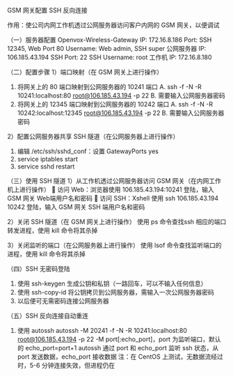 GSM 网关配置 SSH 反向连接

作用：使公司内网工作机透过公网服务器访问客户内网的 GSM 网关，以便调试

（一）服务器配置
Openvox-Wireless-Gateway
	IP: 172.16.8.186
	Port: SSH 12345, Web Port 80
	Username: Web admin, SSH super
公网服务器
	IP: 106.185.43.194
	SSH Port: 22
	SSH Username: root
工作机
	IP: 172.16.8.180

（二）配置步骤
1）端口映射（在 GSM 网关上进行操作）
1.	将网关上的 80 端口映射到公网服务器的 10241 端口
A.	ssh -f -N -R 10241:localhost:80 root@106.185.43.194 -p 22
B.	需要输入公网服务器密码
2.	将网关上的 12345 端口映射到公网服务器的 10242 端口
A.	ssh -f -N -R 10242:localhost:12345 root@106.185.43.194 -p 22
B.	需要输入公网服务器密码
 

2）配置公网服务器共享 SSH 隧道（在公网服务器上进行操作）
1.	编辑 /etc/ssh/sshd_conf：设置 GatewayPorts yes
2.	service iptables start
3.	service sshd restart
 
（三）使用 SSH 隧道
1）从工作机透过公网服务器访问 GSM 网关（在内网工作机上进行操作）
	访问 Web：浏览器使用 106.185.43.194:10241 登陆，输入 GSM 网关 Web端用户名和密码
	访问 SSH：Xshell 使用 ssh 106.185.43.194 10242 登陆，输入 GSM 网关 SSH 端用户名和密码
 
 

2）关闭 SSH 隧道（在 GSM 网关上进行操作）
使用 ps 命令查找ssh 相应的端口转发进程，使用 kill 命令将其杀掉
 

3）关闭监听的端口（在公网服务器上进行操作）
使用 lsof 命令查找监听端口的进程，使用 kill 命令将其杀掉
 
（四）SSH 无密码登陆
1.	使用 ssh-keygen 生成公钥和私钥（一路回车，可以不输入任何信息）
2.	使用 ssh-copy-id 将公钥拷贝到公网服务器，需输入一次公网服务器密码
3.	以后便可无需密码连接公网服务器
 

（五）SSH 反向连接自动重连
1.	使用 autossh
autossh -M 20241 -f -N -R 10241:localhost:80 root@106.185.43.194 -p 22
	-M port[:echo_port]，port 为监听端口，默认的 echo_port=port+1
	autossh 通过 port 和 echo_port 监听 ssh 状态，从 port 发送数据，echo_port 接收数据
	注：在 CentOS 上测试，无数据流经过时，5-6 分钟连接失效，但进程仍在
